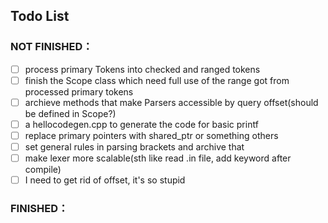 ## Todo List

### NOT FINISHED：
- [ ] process primary Tokens into checked and ranged tokens
- [ ] finish the Scope class which need full use of the range got from processed primary tokens
- [ ] archieve methods that make Parsers accessible by query offset(should be defined in Scope?)
- [ ] a hellocodegen.cpp to generate the code for basic printf
- [ ] replace primary pointers with shared_ptr or something others
- [ ] set general rules in parsing brackets and archive that
- [ ] make lexer more scalable(sth like read .in file, add keyword after compile)
- [ ] I need to get rid of offset, it's so stupid

### FINISHED：

